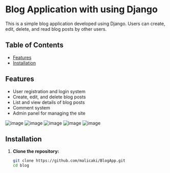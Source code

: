 # Blog Application with using Django

This is a simple blog application developed using Django. Users can create, edit, delete, and read blog posts by other users.

## Table of Contents

- [Features](#features)
- [Installation](#installation)


## Features

- User registration and login system
- Create, edit, and delete blog posts
- List and view details of blog posts
- Comment system
- Admin panel for managing the site

![image](https://github.com/malicaki/BlogApp/assets/77901410/adeec4c6-a784-41b6-8c70-c40fa1900fcc)
![image](https://github.com/malicaki/BlogApp/assets/77901410/d095f565-6129-4f7f-9d3d-1c784a91b1e6)
![image](https://github.com/malicaki/BlogApp/assets/77901410/2dad0fe8-5b5c-4382-9305-bdfe4d861e8f)
![image](https://github.com/malicaki/BlogApp/assets/77901410/b8e53540-e70e-4edf-bedf-41ad24d4eca0)
![image](https://github.com/malicaki/BlogApp/assets/77901410/82a54f3d-11b3-4c48-8949-6cb08b8d2e5f)



## Installation

1. **Clone the repository:**
   ```sh
   git clone https://github.com/malicaki/BlogApp.git
   cd blog
